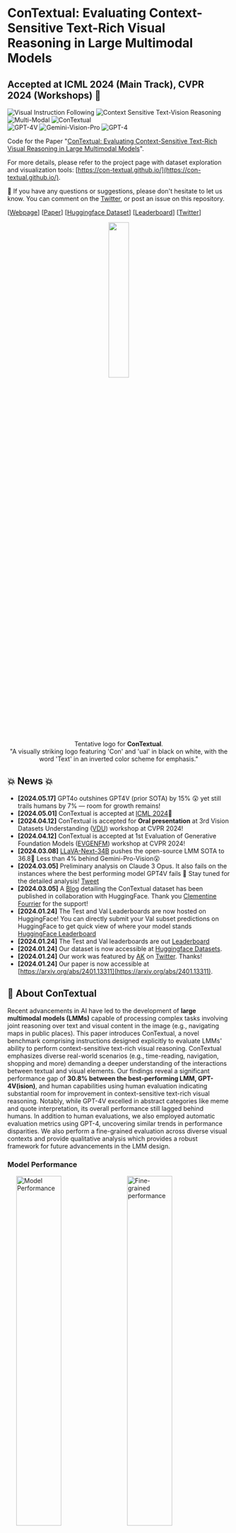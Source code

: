 # ConTextual: Evaluating Context-Sensitive Text-Rich Visual Reasoning in Large Multimodal Models
## Accepted at ICML 2024 (Main Track), CVPR 2024 (Workshops) 🎉

![Visual Instruction Following](https://img.shields.io/badge/Task-Visual_Instruction_Following-red) 
![Context Sensitive Text-Vision Reasoning](https://img.shields.io/badge/Task-Context_Sensitive_Text--Vision_Reasoning-red) 
![Multi-Modal](https://img.shields.io/badge/Task-Multi--Modal-red) 
![ConTextual](https://img.shields.io/badge/Dataset-ConTextual-blue)  
![GPT-4V](https://img.shields.io/badge/Model-GPT--4V-green) 
![Gemini-Vision-Pro](https://img.shields.io/badge/Gemini--Vision--Pro-green) 
![GPT-4](https://img.shields.io/badge/Model-GPT--4-green) 

Code for the Paper "[ConTextual: Evaluating Context-Sensitive Text-Rich Visual Reasoning in Large Multimodal Models](https://arxiv.org/abs/2401.13311)".

For more details, please refer to the project page with dataset exploration and visualization tools: [https://con-textual.github.io/](https://con-textual.github.io/).

:bell: If you have any questions or suggestions, please don't hesitate to let us know. You can comment on the [Twitter](https://twitter.com/hbXNov/status/1750576882398212363), or post an issue on this repository.

[[Webpage](https://con-textual.github.io/)] [[Paper](https://arxiv.org/abs/2401.13311)] [[Huggingface Dataset](https://huggingface.co/datasets/ucla-contextual/contextual_test)] [[Leaderboard](https://huggingface.co/spaces/ucla-contextual/contextual_leaderboard)] [[Twitter](https://twitter.com/hbXNov/status/1750576882398212363)]

<p align="center">
    <img src="assets/contextual.png" width="30%"> <br>
  Tentative logo for <b>ConTextual</b>.
  <br>
"A visually striking logo featuring 'Con' and 'ual' in black on white, with the word 'Text' in an inverted color scheme for emphasis."
</p>

## 💥 News 💥
- **[2024.05.17]** GPT4o outshines GPT4V (prior SOTA) by 15% 😲 yet still trails humans by 7% — room for growth remains!
- **[2024.05.01]** ConTextual is accepted at [ICML 2024](https://icml.cc/virtual/2024/poster/34112)🎉
- **[2024.04.12]** ConTextual is accepted for **Oral presentation** at 3rd Vision Datasets Understanding ([VDU](https://sites.google.com/view/vdu-cvpr24/)) workshop at CVPR 2024! 
- **[2024.04.12]** ConTextual is accepted at 1st Evaluation of Generative Foundation Models ([EVGENFM](https://evgenfm.github.io/)) workshop at CVPR 2024! 
- **[2024.03.08]** [LLaVA-Next-34B](https://llava-vl.github.io/blog/2024-01-30-llava-next/) pushes the open-source LMM SOTA to 36.8👏 Less than 4% behind Gemini-Pro-Vision😮 
- **[2024.03.05]** Preliminary analysis on Claude 3 Opus. It also fails on the instances where the best performing model GPT4V fails 👀  Stay tuned for the detailed analysis! [Tweet](https://twitter.com/hbXNov/status/1765268842476077453)
- **[2024.03.05]** A [Blog](https://huggingface.co/blog/leaderboard-contextual) detailing the ConTextual dataset has been published in collaboration with HuggingFace. Thank you [Clementine Fourrier](https://twitter.com/clefourrier/status/1765042903112446303) for the support!
- **[2024.01.24]** The Test and Val Leaderboards are now hosted on HuggingFace! You can directly submit your Val subset predictions on HuggingFace to get quick view of where your model stands [HuggingFace Leaderboard](https://huggingface.co/spaces/ucla-contextual/contextual_leaderboard)
- **[2024.01.24]** The Test and Val leaderboards are out [Leaderboard](#leaderboard)
- **[2024.01.24]** Our dataset is now accessible at [Huggingface Datasets](https://huggingface.co/datasets/ucla-contextual/contextual_test).
- **[2024.01.24]** Our work was featured by [AK](https://twitter.com/_akhaliq) on [Twitter](https://twitter.com/_akhaliq/status/1750376856472236448?s=46&t=63HdzT69-RyrToanwBKbWA). Thanks!
- **[2024.01.24]** Our paper is now accessible at [https://arxiv.org/abs/2401.13311](https://arxiv.org/abs/2401.13311).

## 👀 About ConTextual

Recent advancements in AI have led to the development of **large multimodal models (LMMs)** capable of processing complex tasks involving joint reasoning over text and visual content in the image (e.g., navigating maps in public places). This paper introduces ConTextual, a novel benchmark comprising instructions designed explicitly to evaluate LMMs' ability to perform context-sensitive text-rich visual reasoning. ConTextual emphasizes diverse real-world scenarios (e.g., time-reading, navigation, shopping and more) demanding a deeper understanding of the interactions between textual and visual elements. Our findings reveal a significant performance gap of **30.8% between the best-performing LMM, GPT-4V(ision)**, and human capabilities using human evaluation indicating substantial room for improvement in context-sensitive text-rich visual reasoning. Notably, while GPT-4V excelled in abstract categories like meme and quote interpretation, its overall performance still lagged behind humans. In addition to human evaluations, we also employed automatic evaluation metrics using GPT-4, uncovering similar trends in performance disparities. We also perform a fine-grained evaluation across diverse visual contexts and provide qualitative analysis which provides a robust framework for future advancements in the LMM design.


### Model Performance
<p>
    <img src="assets/pull_figure1.png" alt="Model Performance" style="width: 45%;" hspace=20>
    <img src="assets/radar_context_full.png" alt="Fine-grained performance" style="width: 45%;">
</p>

<p>
Performance of GPT-4V, Gemini-Pro-Vision, ShareGPT-4V-7B, and Humans on <strong>ConTextual</strong> benchmark. <em>Left:</em> Human evaluation and an automatic GPT-4 based evaluation of the response correctness. <em>Right:</em> Fine-grained performance with variation in visual contexts using GPT-4 based evaluation.
</p>

### Data Samples

<p align="center">
    <img src="assets/teaser_figure.png" width="80%"> <br>
  A sample from each of the 8 visual scenarios in <strong>ConTextual</strong> benchmark.
</p>

### Data Statistics

<p>
    <img src="assets/table_key_stats.png" alt="Key Statistics of ConTextual" style="width: 45%;" hspace=20>
    <img src="assets/root_verb_noun.png" alt="Root verb - direct noun distribution" style="width: 45%;">
</p>

<p>
Data Statistics of <strong>ConTextual</strong>. <em>Left:</em> Key stats such as the quantity of samples, images, instructions, responses, both overall and categorized, and the lengths of instructions and responses. <em>Right:</em> Top 40 Most frequently occurring verbs (inner circle) and their top 4 direct nouns (outer circle) in the instructions.
</p>

For more details, you can find our project page [here](https://con-textual.github.io/) and our paper [here](https://arxiv.org/abs/2401.13311).

<a id="leaderboard"></a>
## 🏆 Leaderboard 🏆

🚨🚨 The leaderboard is continuously being updated. To submit your results to the leaderboard, please send your model predictions for the image urls in the `data/contextual_test.csv` data to [rwadhawan7@g.ucla.edu](rwadhawan7@g.ucla.edu) and [hbansal@g.ucla.edu](hbansal@g.ucla.edu).

### Accuracy scores on the Test (Overall) dataset (506 samples):

| **#** | **Model**                     | **Method** | **Source**                                                   | **Date**   | **ALL**  | **Time** | **Shop** | **Nav** | **Abs** | **App** | **Web** | **Info** | **Misc NS** 
| ----- | ----------------------------- | ---------- | ------------------------------------------------------------ | ---------- | -------- | ------- | ------- | ------- | ------- | ------- | ------- | ------- | ------- |
| -     | **Human Performance\***       | -          | [Link](https://arxiv.org/abs/2401.13311)                    | 2024-01-24 | **69.6** | 64.0    | 64.0   | 73.5    | 75.5    | 64.0    | 58.0   | 72.0    | 78.0    |
| 1     | **GPT-4o 🥇**     | LMM 🖼️      | [Link](https://openai.com/index/hello-gpt-4o/)                     | 2024-01-24 | **62.8** | 32.0    | 70.0    | 60.0    | 98.0    | 72.0    | 62.0    | 48.0    | 64.7 |
| 2     | **Gemini-1.5-Flash-Preview-0514 🥈**     | LMM 🖼️      | [Link]([https://openai.com/research/gpt-4v-system-card](https://storage.googleapis.com/deepmind-media/gemini/gemini_v1_5_report.pdf))                     | 2024-01-24 | **56.0** | 30.0    | 51.0    | 52.1   | 84.0    | 63.0    | 63.2    | 42.8    | 61.7 |
| 3     | **Gemini-1.5-Pro-Preview-0514  🥉**     | LMM 🖼️      | [Link]([https://openai.com/research/gpt-4v-system-card](https://storage.googleapis.com/deepmind-media/gemini/gemini_v1_5_report.pdf))                     | 2024-01-24 | **52.4** | 24.0    | 46.9    | 39.6    | 84.0    | 45.8    | 59.2    | 43.8    | 64.0|
| 4     | **GPT-4V(ision)**     | LMM 🖼️      | [Link](https://openai.com/research/gpt-4v-system-card)                     | 2024-01-24 | **47.4** | 18.0    | 54.0    | 48.0    | 100.0    | 48.0    | 42.0    | 28.0    | 48.0 |
| 5     | **Gemini-Pro-Vision**              | LMM 🖼️      | [Link](https://arxiv.org/abs/2312.11805)                     | 2024-01-24 | **40.2** | 16.0    | 32.7    | 28.6    | 65.3    | 44.9    | 43.8    | 20.0    | 52.8    |
| 6     | **LLaVA-Next-34B**              | LMM 🖼️      | [Link](https://llava-vl.github.io/blog/2024-01-30-llava-next/)                    | 2024-01-24 | **36.8** | 10.0    | 30.6    | 36.0    | 66.0    | 36.0    | 28.0    | 12.0    | 51.3    |
| 7     | **ShareGPT-4V-7B**              | LMM 🖼️      | [Link](https://arxiv.org/abs/2311.12793)                    | 2024-01-24 | **22.6** | 0.0    | 16.0    | 20.0    | 28.6    | 20.0    | 20.0    | 14.0    | 37.7    |
| 8     | **GPT-4 w/ Layout-aware OCR + Caption**                | LLM 👓      | [Link](https://arxiv.org/abs/2303.08774) | 2024-01-24 | **22.2** | 6.0    | 16.0    | 24.0    | 57.1    | 14.0    | 18.0    | 8.0    | 27.3    | 
| 9     | **Qwen-VL**               | LMM 🖼️      | [Link](https://arxiv.org/abs/2308.12966) | 2024-01-24 | **21.8** | 4.0    | 20.0    | 24.0    | 53.1    | 6.0    | 18.0    | 14.0    | 27.3    | 
| 10     | **LLaVA-1.5B-13B**           | LMM 🖼️      | [Link](https://arxiv.org/abs/2310.03744)                     | 2024-01-24 | **20.8** | 4.0    | 10.0    | 18.0    | 44.9    | 16.0    | 26.0    | 4.0    | 29.7    |
| 11     | **mPLUG-Owl-v2-7B**   | LMM 🖼️    | [Link](https://arxiv.org/abs/2311.04257)                     | 2024-01-24 | **18.6** | 4.0    | 8.0    | 24.0    | 32.7    | 20.0    | 10.0    | 12.0    | 26.0    | 
| 12     | **GPT-4 w/ Layout-aware OCR**  | LLM 👓    | [Link](https://arxiv.org/abs/2303.08774)                     | 2024-01-24 | **18.2** | 8.0    | 20.0    | 18.0    | 34.7    | 10.0    | 16.0    | 16.0    | 20.7    | 
| 13    | **GPT-4 w/ OCR**    | LLM 👓     | [Link](https://arxiv.org/abs/2303.08774)                     | 2024-01-24 | **15.9** | 4.0    | 10.0    | 14.0    | 30.6    | 8.0    | 16.0    | 28.6    | 16.9    | 
| 14    | **LLaVAR-13B** | LMM 🖼️      | [Link](https://arxiv.org/abs/2306.17107)                     | 2024-01-24 | **14.9** | 10.0    | 16.0    | 6.0    | 44.9    | 8.0    | 10.0   | 6.0    | 16.7    | 
| 15    | **BLIVA**             | LMM 🖼️      | [Link](https://arxiv.org/abs/2308.09936)                     | 2024-01-24 | **10.3** | 2.0    | 4.0    | 14.0   | 24.5    | 4.0    | 8.0   | 4.0    | 14.7    |
| 16    | **InstructBLIP-Vicuna-7B**               | LMM 🖼️      | [Link](https://arxiv.org/abs/2305.06500) | 2024-01-24 | **9.7** | 2.0    | 4.0     | 16.0    | 20.0    | 6.0    | 12.0    | 2.1    | 12.0    | 
| 17    | **Idefics-9B**             | LMM 🖼️      | [Link](https://huggingface.co/blog/idefics)                     | 2024-01-24 | **7.7** | 4.0    | 2.0    | 12.0    | 12.0    | 0.0    | 6.0    | 2.0    | 13.3    | 

### Accuracy scores on the Val subset (100 samples):

| **#** | **Model**                     | **Method** | **Source**                                                   | **Date**   | **ALL**  | **Time** | **Shop** | **Nav** | **Abs** | **App** | **Web** | **Info** | **Misc NS** 
| ----- | ----------------------------- | ---------- | ------------------------------------------------------------ | ---------- | -------- | ------- | ------- | ------- | ------- | ------- | ------- | ------- | ------- |
| -     | **Human Performance\***       | -          | [Link](https://arxiv.org/abs/2401.13311)                    | 2024-01-24 | **72.0** | 90.0    | 90.0   | 70.0    | 70.0    | 60.0    | 50.0   | 80.0    | 70.0    |
| 1     | **GPT-4V(ision) 🥇**     | LMM 🖼️      | [Link](https://openai.com/research/gpt-4v-system-card)                     | 2024-01-24 | **53.0** | 40.0    | 60.0    | 50.0    | 100.0    | 50.0    | 30.0    | 30.0    | 56.7 |
| 2     | **Gemini-Pro-Vision 🥈**              | LMM 🖼️      | [Link](https://arxiv.org/abs/2312.11805)                     | 2024-01-24 | **37.8** | 20.0    | 30.0    | 10.0   | 80.0    | 44.4    | 30.0    | 20.0    | 46.7    |
| 3     | **GPT-4 w/ Layout-aware OCR + Caption🥉**                | LLM 👓      | [Link](https://arxiv.org/abs/2303.08774) | 2024-01-24 | **23.0** | 10.0    | 10.0     | 40.0    | 60.0    | 0.0    | 10.0    | 20.0    | 26.7     |
| 4     | **ShareGPT-4V-7B**              | LMM 🖼️      | [Link](https://arxiv.org/abs/2311.12793)                   | 2024-01-24 | **17.0** | 0.0    | 30.0    | 10.0    | 30.0    | 10.0    | 10.0    | 0.0    | 26.7    |
| 5     | **LLaVA-1.5B-13B**           | LMM 🖼️      | [Link](https://arxiv.org/abs/2310.03744)                     | 2024-01-24 | **16.0** | 0.0    | 10.0    | 10.0    | 50.0    | 10.0    | 20.0    | 10.0    | 16.7    |

Some notations in the table:

- **Human Performance\*:** Average human performance from AMT annotators.

- **GPT-4V**: Open-AI's LMM GPT-4V(ision)

- **Gemini-Pro-Vision**: Google's LMM Gemini-Pro-Vision

- **GPT-4**: GPT-4 Turbo

- **Method types**
  -  **LMM 🖼️:** Large Multimodal Model
  -  **LLM 👓:** Augmented Large Language Model
  
- **Visual Scenarios:** 
  - **Time:** Time
  - **Shop:** Shopping
  - **Nav:** Navigation
  - **Abs:** Abstract
  - **App:** Application Usage
  - **Web:** Web Usage
  - **Info:** Infographic
  - **Misc NS:** Miscellaneous Natural Scenes

## 📖 Dataset Usage

All the data samoples are included in the *Test* set and we provide 100 samples as part of the *Val* to quickly prototype your model on ConTextual.

- **Test**: 506 samples used to test the models performance on ConTextual, only consists of Image and Instruction pairs. *Note 100 samples out of 506 samples are provided as Val subset.*

- **Val**: 100 samples used for model development and validation. Consists of Image, Instruction, Response triplets. 

### Data Access
- You can access the dataset on 🤗 **HuggingFace**:
  - **Test**: [Test link](https://huggingface.co/datasets/ucla-contextual/contextual_test)
  - **Val**: [Val subset link](https://huggingface.co/datasets/ucla-contextual/contextual_val)

- For ease of access and response analysis, the dataset is also available in the repository.
  - **Test**: `data/contextual_test.csv` 
  - **Val**: `data/contextual_val.csv` 

### Data Format

The dataset is provided in json format and contains the following attributes:

```
{
    "image_url": [string] url to the hosted image,
    "instruction" [string] instruction text,
    "response": [string] response text (only provided for samples in the val subset),
    "category": visual scenario this example belongs to like 'time' and 'shopping' out of 8 possible scenarios in ConTextual
}
```

## 🤖 Model Predictions

### GPT-4-Vision-Preview

- **(Step 1)** Run the following command to generate (or update) `master.json` with `GPT-4V` results.
```python
OPENAI_API_KEY=<YOUR OPENAI API KEY> python models/gpt4v/eval_gpt4v.py --data-file <location to data.csv> [data/contextual_val.csv or data/contextual_all.csv]
```

### Gemini-Pro-Vision

- **(Step 1)** First authorize with `gcloud` using `gcloud auth application-default login`. 
- **(Step 2)** Run the following command to generate (or update) `master.json` with `gemini-pro-vision` results.
```python
python models/gemini-pro-vision/eval_gemini.py --image-file <location to data.csv>[data/contextual_val.csv or data/contextual_test.csv]
```


### Open Models

We use the default settings from the respective project repos.

## 🔮 Evaluation Pipeline (GPT-4)

- **(Step 1)** Run the following command to generate `gpt4_judgments.json` containing all the gpt-4 judgements.
```python
OPENAI_API_KEY=<YOUR OPENAI KEY> python eval/response_eval_gpt4.py --data-file data/contextual_val.csv[file with responses] --master master.json --model-name <model name in master.json>
```

### Analyze Results (optional)

- **(Step 1)** Run the following command to print the average acceptance rating along with visual context specific rating and generate a `gpt_4_model_analysis.json` file.
```python
python analysis/analyze_performance.py --data-file data/contextual_val.csv[file with responses] --judgment-file gpt4_judgments.json --model-name <model name in master.json>
```

## 🤝 Contributors

Here are the key contributors to this project:

[Rohan Wadhawan](https://web.cs.ucla.edu/~rwadhawan7/)<sup>1</sup><sup> * </sup>, [Hritik Bansal](https://sites.google.com/view/hbansal)<sup>1</sup><sup> * </sup>, [Kai-Wei Chang](http://web.cs.ucla.edu/~kwchang/)<sup>1</sup>, [Nanyun Peng](https://vnpeng.net/)<sup>1</sup>

<sup>1</sup>University of California, Los Angeles, <sup>*</sup>Equal Contribution

## :white_check_mark: Cite

If you find **ConTextual** useful for your your research and applications, please kindly cite using this BibTeX:

```latex
@misc{wadhawan2024contextual,
  title={ConTextual: Evaluating Context-Sensitive Text-Rich Visual Reasoning in Large Multimodal Models}, 
  author={Rohan Wadhawan and Hritik Bansal and Kai-Wei Chang and Nanyun Peng},
  year={2024},
  eprint={2401.13311},
  archivePrefix={arXiv},
  primaryClass={cs.CV}
}
```
